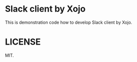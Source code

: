 # Slack client by Xojo

This is demonstration code how to develop Slack client by Xojo.

# LICENSE

MIT.
